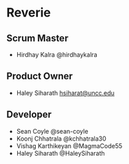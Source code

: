 # Reverie
## Scrum Master
- Hirdhay Kalra @hirdhaykalra
## Product Owner
- Haley Siharath hsiharat@uncc.edu
## Developer
- Sean Coyle @sean-coyle
- Koonj Chhatrala @kchhatrala30
- Vishag Karthikeyan @MagmaCode55
- Haley Siharath @HaleySiharath
